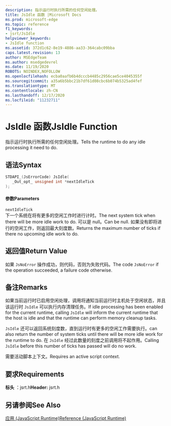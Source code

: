 ```yaml
---
description: 指示运行时执行所需的任何空闲处理。
title: JsIdle 函数 |Microsoft Docs
ms.prod: microsoft-edge
ms.topic: reference
f1_keywords:
- jsrt/JsIdle
helpviewer_keywords:
- JsIdle function
ms.assetid: 372d1c62-8e19-4886-aa33-364cabc09bba
caps.latest.revision: 13
author: MSEdgeTeam
ms.author: msedgedevrel
ms.date: 11/19/2020
ROBOTS: NOINDEX,NOFOLLOW
ms.openlocfilehash: ecba0aafb6b4dcccb4485c2956cae5ce4045355f
ms.sourcegitcommit: a35a6b5bbc21b7df61d08cbc6b074b5325ad4fef
ms.translationtype: MT
ms.contentlocale: zh-CN
ms.lasthandoff: 12/17/2020
ms.locfileid: "11232711"
---
```

# <span data-ttu-id="860a2-103">JsIdle 函数</span><span class="sxs-lookup"><span data-stu-id="860a2-103">JsIdle Function</span></span>

<span data-ttu-id="860a2-104">指示运行时执行所需的任何空闲处理。</span><span class="sxs-lookup"><span data-stu-id="860a2-104">Tells the runtime to do any idle processing it need to do.</span></span>  
  
## <span data-ttu-id="860a2-105">语法</span><span class="sxs-lookup"><span data-stu-id="860a2-105">Syntax</span></span>  
  
```cpp  
STDAPI_(JsErrorCode) JsIdle(  
   _Out_opt_ unsigned int *nextIdleTick  
);  
```  
  
#### <span data-ttu-id="860a2-106">参数</span><span class="sxs-lookup"><span data-stu-id="860a2-106">Parameters</span></span>  
 `nextIdleTick`  
 <span data-ttu-id="860a2-107">下一个系统在将有更多的空闲工作时进行计时。</span><span class="sxs-lookup"><span data-stu-id="860a2-107">The next system tick when there will be more idle work to do.</span></span> <span data-ttu-id="860a2-108">可以是 null。</span><span class="sxs-lookup"><span data-stu-id="860a2-108">Can be null.</span></span> <span data-ttu-id="860a2-109">如果没有即将进行的空闲工作，则返回最大刻度数。</span><span class="sxs-lookup"><span data-stu-id="860a2-109">Returns the maximum number of ticks if there no upcoming idle work to do.</span></span>  
  
## <span data-ttu-id="860a2-110">返回值</span><span class="sxs-lookup"><span data-stu-id="860a2-110">Return Value</span></span>  
 <span data-ttu-id="860a2-111">如果 `JsNoError` 操作成功，则代码，否则为失败代码。</span><span class="sxs-lookup"><span data-stu-id="860a2-111">The code `JsNoError` if the operation succeeded, a failure code otherwise.</span></span>  
  
## <span data-ttu-id="860a2-112">备注</span><span class="sxs-lookup"><span data-stu-id="860a2-112">Remarks</span></span>  
 <span data-ttu-id="860a2-113">如果当前运行时已启用空闲处理，调用将通知当前运行时主机处于空闲状态，并且该运行时 `JsIdle` 可以执行内存清理任务。</span><span class="sxs-lookup"><span data-stu-id="860a2-113">If idle processing has been enabled for the current runtime, calling `JsIdle` will inform the current runtime that the host is idle and that the runtime can perform memory cleanup tasks.</span></span>  
  
 `JsIdle` <span data-ttu-id="860a2-114">还可以返回系统刻度数，直到运行时有更多的空闲工作需要执行。</span><span class="sxs-lookup"><span data-stu-id="860a2-114">can also return the number of system ticks until there will be more idle work for the runtime to do.</span></span> <span data-ttu-id="860a2-115">在 `JsIdle` 经过此数量的刻度之前调用将不起作用。</span><span class="sxs-lookup"><span data-stu-id="860a2-115">Calling `JsIdle` before this number of ticks has passed will do no work.</span></span>  
  
 <span data-ttu-id="860a2-116">需要活动脚本上下文。</span><span class="sxs-lookup"><span data-stu-id="860a2-116">Requires an active script context.</span></span>  
  
## <span data-ttu-id="860a2-117">要求</span><span class="sxs-lookup"><span data-stu-id="860a2-117">Requirements</span></span>  
 <span data-ttu-id="860a2-118">**标头** ：jsrt.h</span><span class="sxs-lookup"><span data-stu-id="860a2-118">**Header:** jsrt.h</span></span>  
  
## <span data-ttu-id="860a2-119">另请参阅</span><span class="sxs-lookup"><span data-stu-id="860a2-119">See Also</span></span>  
 [<span data-ttu-id="860a2-120">应用 (JavaScript Runtime)</span><span class="sxs-lookup"><span data-stu-id="860a2-120">Reference (JavaScript Runtime)</span></span>](../chakra-hosting/reference-javascript-runtime.md)
